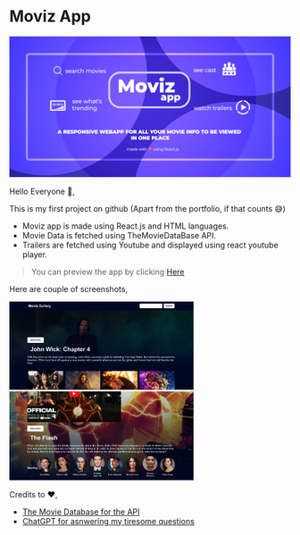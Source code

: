 # Moviz App

 <img src="./Screenshots/Movizapp_git_banner.jpg" alt="alt text">

Hello Everyone 👋,

This is my first project on github (Apart from the portfolio, if that counts 😅)

* Moviz app is made using React.js and HTML languages.
* Movie Data is fetched using TheMovieDataBase API.
* Trailers are fetched using Youtube and displayed using react youtube player.

> You can preview the app by clicking [Here](https://chamal1120.github.io/Movizapp/ "Go to Moviz app Preview ")

Here are couple of screenshots,

 <img src="./Screenshots/ss1.png" alt="alt text" width="330"> <img src="./Screenshots/ss2.png" alt="alt text" width="330">


 Credits to ❤️,
 * [The Movie Database for the API](https://www.themoviedb.org/)
 * [ChatGPT for asnwering my tiresome questions](https://chat.openai.com/)

